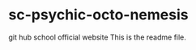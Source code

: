 sc-psychic-octo-nemesis
=======================

git hub school official website
This is the readme file.
